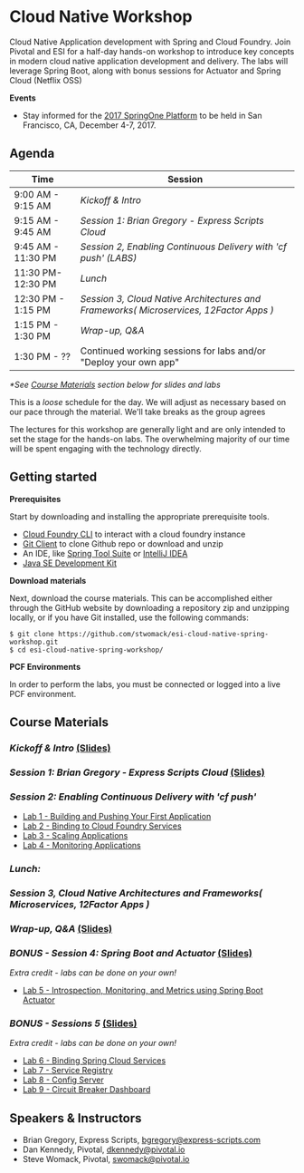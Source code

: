 # Cloud Native Workshop
Cloud Native Application development with Spring and Cloud Foundry. Join Pivotal and ESI for a half-day hands-on workshop to introduce key concepts in modern cloud native application development and delivery. The labs will leverage Spring Boot, along with bonus sessions for Actuator and Spring Cloud (Netflix OSS)

**Events**
- Stay informed for the [2017 SpringOne Platform](https://springoneplatform.io/) to be held in San Francisco, CA, December 4-7, 2017.

## Agenda

Time | Session
---- | -------
9:00 AM - 9:15 AM | _Kickoff & Intro_ 
9:15 AM - 9:45 AM | _Session 1: Brian Gregory - Express Scripts Cloud_
9:45 AM - 11:30 PM | _Session 2, Enabling Continuous Delivery with 'cf push' (*LABS*)_
11:30 PM- 12:30 PM | _Lunch_
12:30 PM - 1:15 PM | _Session 3, Cloud Native Architectures and Frameworks( Microservices, 12Factor Apps )_
1:15 PM - 1:30 PM | _Wrap-up, Q&A_
1:30 PM - ?? | Continued working sessions for labs and/or "Deploy your own app"

_*See [Course Materials](#course-materials) section below for slides and labs_

This is a _loose_ schedule for the day. We will adjust as necessary based on our pace through the material. We'll take breaks as the group agrees

The lectures for this workshop are generally light and are only intended to set the stage for the hands-on labs.
The overwhelming majority of our time will be spent engaging with the technology directly.

## Getting started

**Prerequisites**

Start by downloading and installing the appropriate prerequisite tools.
- [Cloud Foundry CLI](https://goo.gl/M0pH4i) to interact with a cloud foundry instance
- [Git Client](https://git-scm.com/downloads) to clone Github repo or download and unzip
- An IDE, like [Spring Tool Suite](https://spring.io/tools/sts/all) or [IntelliJ IDEA](https://www.jetbrains.com/idea/download/)
- [Java SE Development Kit](http://info.pivotal.io/n0I60i3021AN0JU0le10CRR)

**Download materials**

Next, download the course materials.  This can be accomplished either through the GitHub website by downloading a repository zip and unzipping locally, or if you have Git installed, use the following commands:

```
$ git clone https://github.com/stwomack/esi-cloud-native-spring-workshop.git
$ cd esi-cloud-native-spring-workshop/
```

**PCF Environments**

In order to perform the labs, you must be connected or logged into a live PCF environment.

## Course Materials

### _Kickoff & Intro_ [(Slides)](session_01/ESI-WorkshopIntro.pptx)

### _Session 1: Brian Gregory - Express Scripts Cloud_ [(Slides)](session_01/Session_01-TODO.pdf)

### _Session 2: Enabling Continuous Delivery with 'cf push'_
  - [Lab 1 - Building and Pushing Your First Application](session_02/lab_01/lab_01.adoc)
  - [Lab 2 - Binding to Cloud Foundry Services](session_02/lab_02/lab_02.adoc)
  - [Lab 3 - Scaling Applications](session_02/lab_03/lab_03.adoc)
  - [Lab 4 - Monitoring Applications](session_02/lab_04/lab_04.adoc)

### _Lunch:_

### _Session 3, Cloud Native Architectures and Frameworks( Microservices, 12Factor Apps )_

### _Wrap-up, Q&A_ [(Slides)](session_wrapup/Session_Wrap-up-2xpg.pdf)

### _BONUS - Session 4: Spring Boot and Actuator_ [(Slides)](session_03/Session_03-Spring_Boot_Actuator-2xpg.pdf)
_Extra credit - labs can be done on your own!_
  - [Lab 5 - Introspection, Monitoring, and Metrics using Spring Boot Actuator](session_03/lab_05/lab_05.adoc)

### _BONUS - Sessions 5_ [(Slides)](session_04/Session_04-Spring-Cloud-Services-2xpg.pdf)
_Extra credit - labs can be done on your own!_
  - [Lab 6 - Binding Spring Cloud Services](session_04/lab_06/lab_06.adoc)
  - [Lab 7 - Service Registry](session_04/lab_07/lab_07.adoc)
  - [Lab 8 - Config Server](session_04/lab_08/lab_08.adoc)
  - [Lab 9 - Circuit Breaker Dashboard](session_04/lab_09/lab_09.adoc)

## Speakers & Instructors
- Brian Gregory, Express Scripts, bgregory@express-scripts.com
- Dan Kennedy, Pivotal, dkennedy@pivotal.io
- Steve Womack, Pivotal, swomack@pivotal.io
